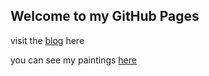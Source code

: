 ## Welcome to my GitHub Pages

visit the [blog](https://fiiish-yu.github.io/) here

you can see my paintings [here](https://fiiish-yu.github.io/paintings/)